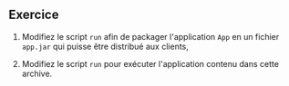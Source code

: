 
Exercice
--------------------------------------------------------------------------------

  1. Modifiez le script `run` afin de packager l'application `App` 
    en un fichier `app.jar` qui puisse être distribué aux clients,
    
  2. Modifiez le script `run` pour exécuter l'application contenu 
     dans cette archive.
